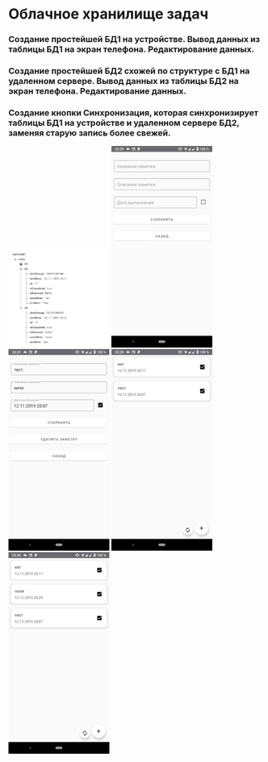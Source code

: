 <h1>Облачное хранилище задач</h1>
<h3>Создание простейшей БД1 на устройстве. Вывод данных из таблицы БД1 на экран телефона. Редактирование данных.</h3>
<h3>Создание простейшей БД2 схожей по структуре с БД1 на удаленном сервере. Вывод данных из таблицы БД2 на экран телефона. Редактирование данных.</h3>
<h3>Создание кнопки Синхронизация, которая синхронизирует таблицы БД1 на устройстве и удаленном сервере БД2, заменяя старую запись более свежей.</h3>
<img src="Heia4ySjaN8.jpg" alt="drawing" width="200"/>
<img src="Ht_I0-_bCrg.jpg" alt="drawing" width="200"/>
<img src="O9R2PQLtQUs.jpg" alt="drawing" width="200"/>
<img src="ceCoXrtq1-8.jpg" alt="drawing" width="200"/>
<img src="zlH2Ezlazt8.jpg" alt="drawing" width="200"/>
